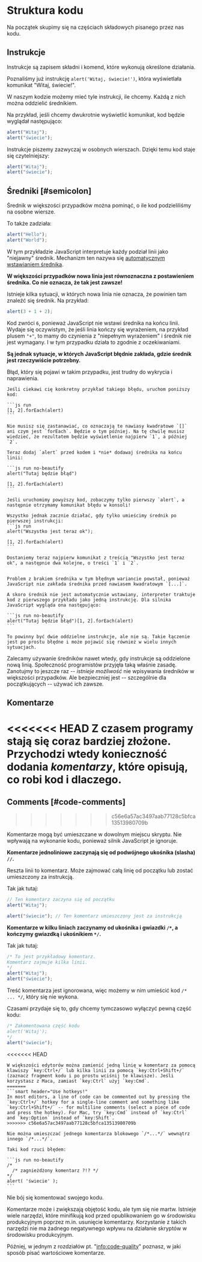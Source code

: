 # Struktura kodu

Na początek skupimy się na częściach składowych pisanego przez nas kodu.

## Instrukcje

Instrukcje są zapisem składni i komend, które wykonują określone działania.

Poznaliśmy już instrukcję `alert('Witaj, świecie!')`, która wyświetlała komunikat "Witaj, świecie!".

W naszym kodzie możemy mieć tyle instrukcji, ile chcemy. Każdą z nich można oddzielić średnikiem.

Na przykład, jeśli chcemy dwukrotnie wyświetlić komunikat, kod będzie wyglądał następująco:

```js run no-beautify
alert("Witaj");
alert("świecie");
```

Instrukcje piszemy zazwyczaj w osobnych wierszach. Dzięki temu kod staje się czytelniejszy:

```js run no-beautify
alert("Witaj");
alert("świecie");
```

## Średniki [#semicolon]

Średnik w większości przypadków można pominąć, o ile kod podzieliliśmy na osobne wiersze.

To także zadziała:

```js run no-beautify
alert("Hello");
alert("World");
```

W tym przykładzie JavaScript interpretuje każdy podział linii jako "niejawny" średnik. Mechanizm ten nazywa się [automatycznym wstawianiem średnika](https://tc39.github.io/ecma262/#sec-automatic-semicolon-insertion).

**W większości przypadków nowa linia jest równoznaczna z postawieniem średnika. Co nie oznacza, że tak jest zawsze!**

Istnieje kilka sytuacji, w których nowa linia nie oznacza, że powinien tam znaleźć się średnik. Na przykład:

```js run no-beautify
alert(3 + 1 + 2);
```

Kod zwróci `6`, ponieważ JavaScript nie wstawi średnika na końcu linii. Wydaje się oczywistym, że jeśli linia kończy się wyrażeniem, na przykład plusem `"+"`, to mamy do czynienia z "niepełnym wyrażeniem" i średnik nie jest wymagany. I w tym przypadku działa to zgodnie z oczekiwaniami.

**Są jednak sytuacje, w których JavaScript błędnie zakłada, gdzie średnik jest rzeczywiście potrzebny.**

Błąd, który się pojawi w takim przypadku, jest trudny do wykrycia i naprawienia.

````smart header="Przykład błędu"
Jeśli ciekawi cię konkretny przykład takiego błędu, uruchom poniższy kod:

```js run
[1, 2].forEach(alert)
```

Nie musisz się zastanawiać, co oznaczają te nawiasy kwadratowe `[]` ani czym jest `forEach`. Będzie o tym później. Na tę chwilę musisz wiedzieć, że rezultatem będzie wyświetlenie najpierw `1`, a później `2`.

Teraz dodaj `alert` przed kodem i *nie* dodawaj średnika na końcu linii:

```js run no-beautify
alert("Tutaj będzie błąd")

[1, 2].forEach(alert)
```

Jeśli uruchomimy powyższy kod, zobaczymy tylko pierwszy `alert`, a następnie otrzymamy komunikat błędu w konsoli!

Wszystko jednak zacznie działać, gdy tylko umieścimy średnik po pierwszej instrukcji:
```js run
alert("Wszystko jest teraz ok");

[1, 2].forEach(alert)
```

Dostaniemy teraz najpierw komunikat z treścią "Wszystko jest teraz ok", a następnie dwa kolejne, o treści `1` i `2`.


Problem z brakiem średnika w tym błędnym wariancie powstał, ponieważ JavaScript nie zakłada średnika przed nawiasem kwadratowym `[...]`.

A skoro średnik nie jest automatycznie wstawiany, interpreter traktuje kod z pierwszego przykładu jako jedną instrukcję. Dla silnika JavaScript wygląda ona następująco:

```js run no-beautify
alert("Tutaj będzie błąd")[1, 2].forEach(alert)
```

To powinny być dwie oddzielne instrukcje, ale nie są. Takie łączenie jest po prostu błędne i może pojawić się również w wielu innych sytuacjach.
````

Zalecamy używanie średników nawet wtedy, gdy instrukcje są oddzielone nową linią. Społeczność programistów przyjęła taką właśnie zasadę. Zanotujmy to jeszcze raz -- _istnieje możliwość_ nie wpisywania średników w większości przypadków. Ale bezpieczniej jest -- szczególnie dla początkujących -- używać ich zawsze.

## Komentarze

<<<<<<< HEAD
Z czasem programy stają się coraz bardziej złożone. Przychodzi wtedy konieczność dodania _komentarzy_, które opisują, co robi kod i dlaczego.
=======
## Comments [#code-comments]
>>>>>>> c56e6a57ac3497aab77128c5bfca13513980709b

Komentarze mogą być umieszczane w dowolnym miejscu skryptu. Nie wpływają na wykonanie kodu, ponieważ silnik JavaScript je ignoruje.

**Komentarze jednoliniowe zaczynają się od podwójnego ukośnika (slasha) `//`.**

Reszta linii to komentarz. Może zajmować całą linię od początku lub zostać umieszczony za instrukcją.

Tak jak tutaj:

```js run
// Ten komentarz zaczyna się od początku
alert("Witaj");

alert("świecie"); // Ten komentarz umieszczony jest za instrukcją
```

**Komentarze w kilku liniach zaczynamy od ukośnika i gwiazdki <code>/\*</code>, a kończymy gwiazdką i ukośnikiem <code>\*/</code>.**

Tak jak tutaj:

```js run
/* To jest przykładowy komentarz.
Komentarz zajmuje kilka linii.
*/
alert("Witaj");
alert("świecie");
```

Treść komentarza jest ignorowana, więc możemy w nim umieścić kod <code>/\* ... \*/</code>, który się nie wykona.

Czasami przydaje się to, gdy chcemy tymczasowo wyłączyć pewną część kodu:

```js run
/* Zakomentowana część kodu
alert('Witaj');
*/
alert("świecie");
```

<<<<<<< HEAD
```smart header="Używaj skrótów klawiaturowych!"
W większości edytorów można zamienić jedną linię w komentarz za pomocą klawiszy `key:Ctrl+/` lub kilka linii za pomocą `key:Ctrl+Shift+/` (zaznacz fragment kodu i po prostu wciśnij te klawisze). Jeśli korzystasz z Maca, zamiast `key:Ctrl` użyj `key:Cmd`.
=======
```smart header="Use hotkeys!"
In most editors, a line of code can be commented out by pressing the `key:Ctrl+/` hotkey for a single-line comment and something like `key:Ctrl+Shift+/` -- for multiline comments (select a piece of code and press the hotkey). For Mac, try `key:Cmd` instead of `key:Ctrl` and `key:Option` instead of `key:Shift`.
>>>>>>> c56e6a57ac3497aab77128c5bfca13513980709b
```

````warn header="Nie można zagnieżdżać komentarzy!"
Nie można umieszczać jednego komentarza blokowego `/*...*/` wewnątrz innego `/*...*/`.

Taki kod rzuci błędem:

```js run no-beautify
/*
  /* zagnieżdżony komentarz ?!? */
*/
alert( 'świecie' );
```
````

Nie bój się komentować swojego kodu.

Komentarze może i zwiększają objętość kodu, ale tym się nie martw. Istnieje wiele narzędzi, które minifikują kod przed opublikowaniem go w środowisku produkcyjnym poprzez m.in. usunięcie komentarzy. Korzystanie z takich narzędzi nie ma żadnego negatywnego wpływu na działanie skryptów w środowisku produkcyjnym.

Później, w jednym z rozdziałów pt. "<info:code-quality>" poznasz, w jaki sposób pisać wartościowe komentarze.

